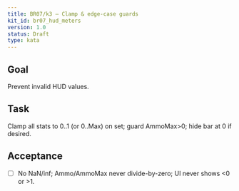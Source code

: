 ```yaml
---
title: BR07/k3 — Clamp & edge-case guards
kit_id: br07_hud_meters
version: 1.0
status: Draft
type: kata
---
```

## Goal
Prevent invalid HUD values.
## Task
Clamp all stats to 0..1 (or 0..Max) on set; guard AmmoMax>0; hide bar at 0 if desired.
## Acceptance
- [ ] No NaN/inf; Ammo/AmmoMax never divide-by-zero; UI never shows <0 or >1.